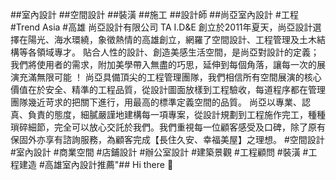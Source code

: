 ##室內設計 ##空間設計 ##裝潢 ##施工 ##設計師 ##尚亞室內設計 #工程 #Trend Asia  #高雄
尚亞設計有限公司 TA I.D&E 創立於2011年夏天，尚亞設計選擇在陽光、海水環繞，象徵熱情的高雄創立，網羅了空間設計、工程管理及土木結構等各領域專才。 貼合人性的設計、創造美感生活空間，是尚亞對設計的定義；我們將使用者的需求，附加美學帶入無盡的巧思，延伸到每個角落，讓每一次的展演充滿無限可能 ！ 尚亞具備頂尖的工程管理團隊，我們相信所有空間展演的核心價值在於安全、精準的工程品質，從設計圖面放樣到工程驗收，每道程序都在管理團隊幾近苛求的把關下進行，用最高的標準定義空間的品質。 尚亞以專業、認真、負責的態度，細膩嚴謹地建構每一項專案，從設計規劃到工程施作完工，種種瑣碎細節，完全可以放心交託於我們。我們重視每一位顧客感受及口碑，除了原有保固外亦享有諮詢服務，為顧客完成【長住久安、幸福美屋】之理想。 #空間設計 #室內設計 #商業空間 #店鋪設計 #辦公室設計 #建築景觀 #工程顧問 #裝潢 #工程建造 #高雄室內設計推薦"## Hi there 👋

<!--
**Trend-Asia/Trend-Asia** is a ✨ _special_ ✨ repository because its `README.md` (this file) appears on your GitHub profile.

Here are some ideas to get you started:

- 🔭 I’m currently working on ...
- 🌱 I’m currently learning ...
- 👯 I’m looking to collaborate on ...
- 🤔 I’m looking for help with ...
- 💬 Ask me about ...
- 📫 How to reach me: ...
- 😄 Pronouns: ...
- ⚡ Fun fact: ...
-->
